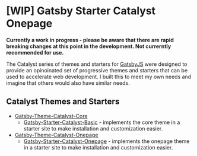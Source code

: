 # \[WIP\] Gatsby Starter Catalyst Onepage

**Currently a work in progress - please be aware that there are rapid breaking changes at this point in the development. Not currerntly recommended for use.**

The Catalyst series of themes and starters for [GatsbyJS](https://www.gatsbyjs.org/) were designed to provide an opinoinated set of progressive themes and starters that can be used to accelerate web development. I built this to meet my own needs and imagine that others would also have similar needs.

## Catalyst Themes and Starters

* [Gatsby-Theme-Catalyst-Core](https://github.com/ehowey/gatsby-theme-catalyst-core)
  * [Gatsby-Starter-Catalyst-Basic](https://github.com/ehowey/gatsby-starter-catalyst-basic) - implements the core theme in a starter site to make installation and customization easier.
* [Gatsby-Theme-Catalyst-Onepage](https://github.com/ehowey/gatsby-theme-catalyst-onepage)
  * [Gatsby-Starter-Catalyst-Onepage](https://github.com/ehowey/gatsby-starter-catalyst-onepage) - implements the onepage theme in a starter site to make installation and customization easier.
